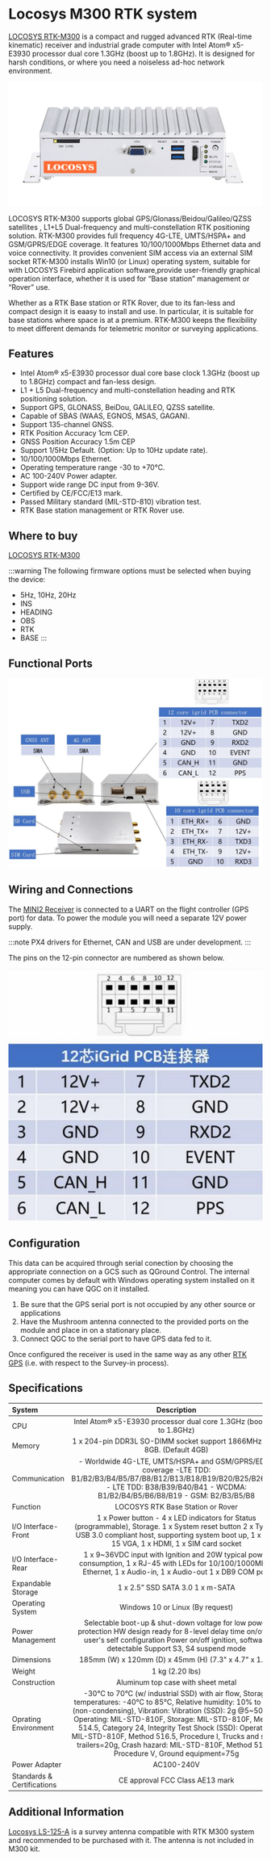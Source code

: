 # Locosys M300 RTK system 

[LOCOSYS RTK-M300](https://www.locosystech.com/en/product/RTK-System/rtk-M300.html) is a compact and rugged advanced RTK (Real-time kinematic) receiver and industrial grade computer with Intel Atom® x5-E3930 processor dual core 1.3GHz (boost up to 1.8GHz).
It is designed for harsh conditions, or where you need a noiseless ad-hoc network environment.

![LOCOSYS RTK-M300 mini pc](../../assets/hardware/gps/locosys_m300/locosys_m300_general.png)

LOCOSYS RTK-M300 supports global GPS/Glonass/Beidou/Galileo/QZSS satellites , L1+L5 Dual-frequency and multi-constellation RTK positioning solution.
RTK-M300 provides full frequency 4G-LTE, UMTS/HSPA+ and GSM/GPRS/EDGE coverage.
It features 10/100/1000Mbps Ethernet data and voice connectivity.
It provides convenient SIM access via an external SIM socket
RTK-M300 installs Win10 (or Linux) operating system, suitable for with LOCOSYS Firebird application software,provide user-friendly graphical operation interface, whether it is used for “Base station” management or “Rover” use.

Whether as a RTK Base station or RTK Rover, due to its fan-less and compact design it is eaasy to install and use.
In particular, it is suitable for base stations where space is at a premium.
RTK-M300 keeps the flexibility to meet different demands for telemetric monitor or surveying applications.

## Features

- Intel Atom® x5-E3930 processor dual core base clock 1.3GHz (boost up to 1.8GHz) compact and fan-less design.
- L1 + L5 Dual-frequency and multi-constellation heading and RTK positioning solution.
- Support GPS, GLONASS, BeiDou, GALILEO, QZSS satellite.
- Capable of SBAS (WAAS, EGNOS, MSAS, GAGAN).
- Support 135-channel GNSS.
- RTK Position Accuracy 1cm CEP.
- GNSS Position Accuracy 1.5m CEP
- Support 1/5Hz Default. (Option: Up to 10Hz update rate).
- 10/100/1000Mbps Ethernet.
- Operating temperature range -30 to +70°C.
- AC 100-240V Power adapter.
- Support wide range DC input from 9-36V.
- Certified by CE/FCC/E13 mark.
- Passed Military standard (MIL-STD-810) vibration test.
- RTK Base station management or RTK Rover use.

## Where to buy

[LOCOSYS RTK-M300](https://www.locosystech.com/en/product/RTK-System/rtk-M300.html)

:::warning
The following firmware options must be selected when buying the device:
- 5Hz, 10Hz, 20Hz 
- INS 
- HEADING
- OBS
- RTK
- BASE 
:::


## Functional Ports

![MINI II 1](../../assets/hardware/gps/rtk_fem_miniII_1.jpg)

## Wiring and Connections

The [MINI2 Receiver](http://www.femtomes.com) is connected to a UART on the flight controller (GPS port) for data.
To power the module you will need a separate 12V power supply.

:::note
PX4 drivers for Ethernet, CAN and USB are under development.
:::

The pins on the 12-pin connector are numbered as shown below.

![MINI_II_2](../../assets/hardware/gps/rtk_fem_miniII_2.jpg)


## Configuration

This data can be acquired through serial conection by choosing the appropriate connection on a GCS such as QGround Control. The internal computer comes by default with Windows operating system installed on it meaning you can have QGC on it installed. 

1. Be sure that the GPS serial port is not occupied by any other source or applications
2. Have the Mushroom antenna connected to the provided ports on the module and place in on a stationary place. 
3. Connect QGC to the serial port to have GPS data fed to it. 

Once configured the receiver is used in the same way as any other [RTK GPS](../gps_compass/rtk_gps.md) (i.e. with respect to the Survey-in process).

## Specifications

System | Description
:--- | :---: 
CPU |	Intel Atom® x5-E3930 processor dual core 1.3GHz (boost up to 1.8GHz)
Memory | 1 x 204-pin DDR3L SO-DIMM socket support 1866MHz up to 8GB. (Default 4GB)
Communication	| - Worldwide 4G-LTE, UMTS/HSPA+ and GSM/GPRS/EDGE coverage -LTE TDD: B1/B2/B3/B4/B5/B7/B8/B12/B13/B18/B19/B20/B25/B26/B28 - LTE TDD: B38/B39/B40/B41 - WCDMA: B1/B2/B4/B5/B6/B8/B19 - GSM: B2/B3/B5/B8
Function| LOCOSYS RTK Base Station or Rover
I/O Interface-Front	| 1 x Power button - 4 x LED indicators for Status (programmable), Storage. 1 x System reset button 2 x Type A USB 3.0 compliant host, supporting system boot up, 1 x DB-15 VGA, 1 x HDMI, 1 x SIM card socket
I/O Interface-Rear | 1 x 9~36VDC input with Ignition and 20W typical power consumption, 1 x RJ-45 with LEDs for 10/100/1000Mbps Ethernet, 1 x Audio-in, 1 x Audio-out 1 x DB9 COM port
Expandable Storage | 1 x 2.5” SSD SATA 3.0 1 x m-SATA
Operating System | Windows 10 or Linux (By request)
Power Management | Selectable boot-up & shut-down voltage for low power protection HW design ready for 8-level delay time on/off at user's self configuration Power on/off ignition, software detectable Support S3, S4 suspend mode
Dimensions | 185mm (W) x 120mm (D) x 45mm (H) (7.3" x 4.7" x 1.8")
Weight | 1 kg (2.20 lbs)
Construction | Aluminum top case with sheet metal
Oprating Environment	 | -30°C to 70°C (w/ industrial SSD) with air flow, Storage temperatures: -40°C to 85°C, Relative humidity: 10% to 90% (non-condensing), Vibration: Vibration (SSD): 2g @5~500 Hz, Operating: MIL-STD-810F, Storage: MIL-STD-810F, Method 514.5, Category 24, Integrity Test Shock (SSD): Operating: MIL-STD-810F, Method 516.5, Procedure I, Trucks and semi-trailers=20g, Crash hazard: MIL-STD-810F, Method 516.5, Procedure V, Ground equipment=75g
Power Adapter | AC100-240V
Standards & Certifications | CE approval FCC Class AE13 mark

## Additional Information

[Locosys LS-125-A](https://www.locosystech.com/en/product/LS-125-A.html) is a survey antenna compatible with RTK M300 system and recommended to be purchased with it. The antenna is not included in M300 kit. 
